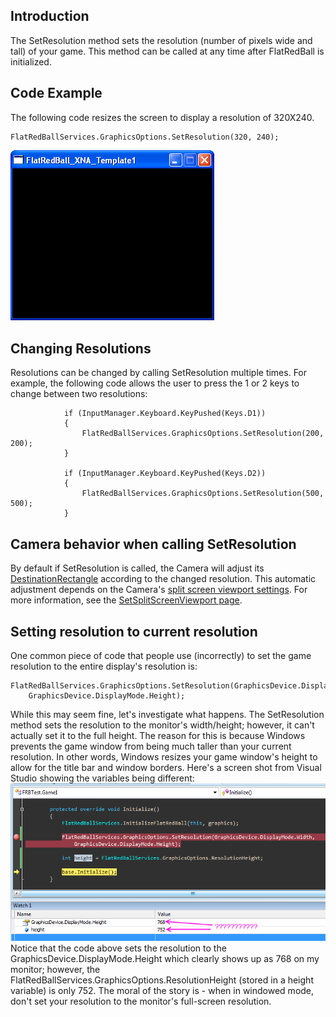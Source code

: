 ## Introduction

The SetResolution method sets the resolution (number of pixels wide and tall) of your game. This method can be called at any time after FlatRedBall is initialized.

## Code Example

The following code resizes the screen to display a resolution of 320X240.

    FlatRedBallServices.GraphicsOptions.SetResolution(320, 240);

![ResizedWindow.png](/media/migrated_media-ResizedWindow.png)

## Changing Resolutions

Resolutions can be changed by calling SetResolution multiple times. For example, the following code allows the user to press the 1 or 2 keys to change between two resolutions:

                if (InputManager.Keyboard.KeyPushed(Keys.D1))
                {
                    FlatRedBallServices.GraphicsOptions.SetResolution(200, 200);
                }

                if (InputManager.Keyboard.KeyPushed(Keys.D2))
                {
                    FlatRedBallServices.GraphicsOptions.SetResolution(500, 500);
                }

## Camera behavior when calling SetResolution

By default if SetResolution is called, the Camera will adjust its [DestinationRectangle](/frb/docs/index.php?title=FlatRedBall.Camera.DestinationRectangle.md "FlatRedBall.Camera.DestinationRectangle") according to the changed resolution. This automatic adjustment depends on the Camera's [split screen viewport settings](/frb/docs/index.php?title=FlatRedBall.Camera.SetSplitScreenViewport.md "FlatRedBall.Camera.SetSplitScreenViewport"). For more information, see the [SetSplitScreenViewport page](/frb/docs/index.php?title=FlatRedBall.Camera.SetSplitScreenViewport.md "FlatRedBall.Camera.SetSplitScreenViewport").

## Setting resolution to current resolution

One common piece of code that people use (incorrectly) to set the game resolution to the entire display's resolution is:

    FlatRedBallServices.GraphicsOptions.SetResolution(GraphicsDevice.DisplayMode.Width,
        GraphicsDevice.DisplayMode.Height);

While this may seem fine, let's investigate what happens. The SetResolution method sets the resolution to the monitor's width/height; however, it can't actually set it to the full height. The reason for this is because Windows prevents the game window from being much taller than your current resolution. In other words, Windows resizes your game window's height to allow for the title bar and window borders. Here's a screen shot from Visual Studio showing the variables being different: ![ResolutionSettingIssue.png](/media/migrated_media-ResolutionSettingIssue.png) Notice that the code above sets the resolution to the GraphicsDevice.DisplayMode.Height which clearly shows up as 768 on my monitor; however, the FlatRedBallServices.GraphicsOptions.ResolutionHeight (stored in a height variable) is only 752. The moral of the story is - when in windowed mode, don't set your resolution to the monitor's full-screen resolution.
